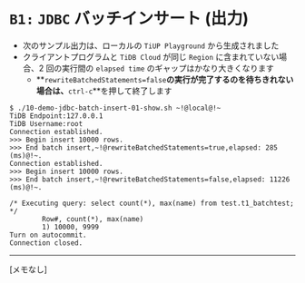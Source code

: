 # `B1:` `JDBC` バッチインサート (出力)
+ 次のサンプル出力は、ローカルの `TiUP Playground` から生成されました
+ クライアントプログラムと `TiDB Cloud` が同じ `Region` に含まれていない場合、2 回の実行間の `elapsed time` のギャップはかなり大きくなります
  + **`rewriteBatchedStatements=false`**の実行が完了するのを待ちきれない場合は、**`ctrl-c`**を押して終了します
```
$ ./10-demo-jdbc-batch-insert-01-show.sh ~!@local@!~
TiDB Endpoint:127.0.0.1
TiDB Username:root
Connection established.
>>> Begin insert 10000 rows.
>>> End batch insert,~!@rewriteBatchedStatements=true,elapsed: 285 (ms)@!~.
Connection established.
>>> Begin insert 10000 rows.
>>> End batch insert,~!@rewriteBatchedStatements=false,elapsed: 11226 (ms)@!~.

/* Executing query: select count(*), max(name) from test.t1_batchtest; */
        Row#, count(*), max(name)
        1) 10000, 9999
Turn on autocommit.
Connection closed.
```
-----------------------------------------------------------------------------
[メモなし]